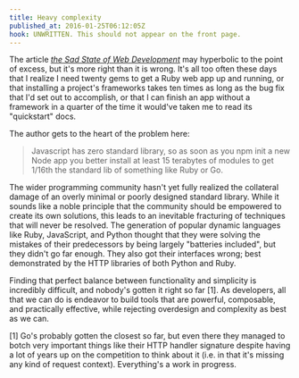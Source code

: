```yaml
---
title: Heavy complexity
published_at: 2016-01-25T06:12:05Z
hook: UNWRITTEN. This should not appear on the front page.
---
```


The article [_the Sad State of Web Development_][article] may hyperbolic to the
point of excess, but it's more right than it is wrong. It's all too often these
days that I realize I need twenty gems to get a Ruby web app up and running, or
that installing a project's frameworks takes ten times as long as the bug fix
that I'd set out to accomplish, or that I can finish an app without a framework
in a quarter of the time it would've taken me to read its "quickstart" docs.

The author gets to the heart of the problem here:

> Javascript has zero standard library, so as soon as you npm init a new Node
> app you better install at least 15 terabytes of modules to get 1/16th the
> standard lib of something like Ruby or Go.

The wider programming community hasn't yet fully realized the collateral damage
of an overly minimal or poorly designed standard library. While it sounds like
a noble principle that the community should be empowered to create its own
solutions, this leads to an inevitable fracturing of techniques that will never
be resolved. The generation of popular dynamic languages like Ruby, JavaScript,
and Python thought that they were solving the mistakes of their predecessors by
being largely "batteries included", but they didn't go far enough. They also
got their interfaces wrong; best demonstrated by the HTTP libraries of both
Python and Ruby.

Finding that perfect balance between functionality and simplicity is incredibly
difficult, and nobody's gotten it right so far [1]. As developers, all that we
can do is endeavor to build tools that are powerful, composable, and
practically effective, while rejecting overdesign and complexity as best as we
can.

[1] Go's probably gotten the closest so far, but even there they managed to
botch very important things like their HTTP handler signature despite having a
lot of years up on the competition to think about it (i.e. in that it's missing
any kind of request context). Everything's a work in progress.

[article]: https://medium.com/@wob/the-sad-state-of-web-development-1603a861d29f#.rdgs64qz9
